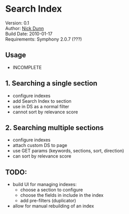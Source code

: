 # Search Index
Version: 0.1   
Author: [Nick Dunn](http://nick-dunn.co.uk)  
Build Date: 2010-01-17  
Requirements: Symphony 2.0.7 (???)

## Usage
- INCOMPLETE

## 1. Searching a single section
- configure indexes
- add Search Index to section
- use in DS as a normal filter
- cannot sort by relevance score

## 2. Searching multiple sections
- configure indexes
- attach custom DS to page
- use GET params (keywords, sections, sort, direction)
- can sort by relevance score

## TODO:

* build UI for managing indexes:
	* choose a section to configure
	* choose the fields in include in the index
	* add pre-filters (duplicator)
* allow for manual rebuilding of an index